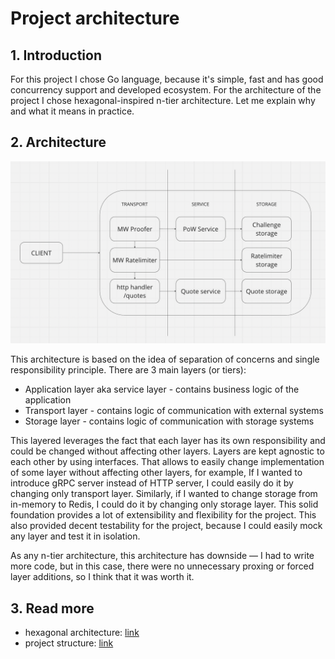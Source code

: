 # Project architecture

## 1. Introduction

For this project I chose Go language, because it's simple, fast and has good concurrency support and developed
ecosystem.
For the architecture of the project I chose hexagonal-inspired n-tier architecture.
Let me explain why and what it means in practice.

## 2. Architecture

![Architecture](architecture.png)

This architecture is based on the idea of separation of concerns and single responsibility principle.
There are 3 main layers (or tiers):

+ Application layer aka service layer - contains business logic of the application
+ Transport layer - contains logic of communication with external systems
+ Storage layer - contains logic of communication with storage systems

This layered leverages the fact that each layer has its own responsibility
and could be changed without affecting other layers.
Layers are kept agnostic to each other by using interfaces.
That allows to easily change implementation of some layer without affecting other layers, for example,
If I wanted to introduce gRPC server instead of HTTP server, I could easily do it by changing only transport layer.
Similarly, if I wanted to change storage from in-memory to Redis, I could do it by changing only storage layer.
This solid foundation provides a lot of extensibility and flexibility for the project.
This also provided decent testability for the project, because I could easily mock any layer and test it in isolation.

As any n-tier architecture, this architecture has downside — I had to write more code, but in this case, there were no
unnecessary proxing or forced layer additions, so I think that it was worth it.

## 3. Read more

- hexagonal architecture: [link](https://github.com/golang-standards/project-layout)
- project structure: [link](https://github.com/golang-standards/project-layout)